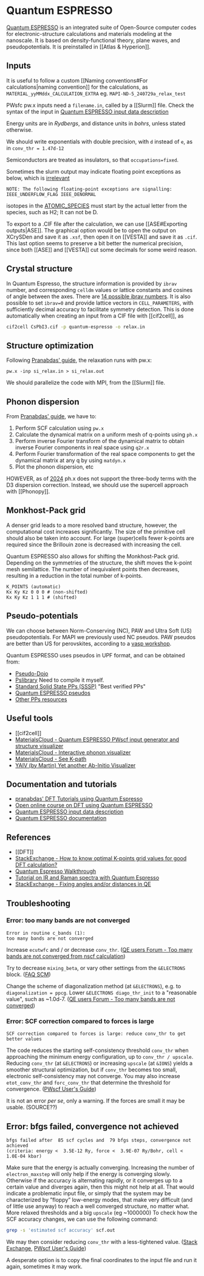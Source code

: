 # Quantum ESPRESSO

[Quantum ESPRESSO](https://www.quantum-espresso.org/) is an integrated suite of Open-Source computer codes for electronic-structure calculations and materials modeling at the nanoscale. It is based on density-functional theory, plane waves, and pseudopotentials. It is preinstalled in [[Atlas & Hyperion]].

## Inputs

It is useful to follow a custom [[Naming conventions#For calculations|naming convention]] for the calculations, as
`MATERIAL_yyMMddx_CALCULATION_EXTRA`
eg.
`MAPI-ND-5_240729a_relax_test`

PWsfc pw.x inputs need a `filename.in`, called by a [[Slurm]] file.
Check the syntax of the input in [Quantum ESPRESSO input data description](https://www.quantum-espresso.org/documentation/input-data-description/)

Energy units are in *Rydbergs*, and distance units in *bohrs*, unless stated otherwise.

We should write exponentials with double precision, with `d` instead of `e`, as in `conv_thr = 1.47d-12`

Semiconductors are treated as insulators, so that `occupations=fixed`.

Sometimes the slurm output may indicate floating point exceptions as below, which is [irrelevant](https://lists.quantum-espresso.org/pipermail/users/2019-October/043476.html)
```
NOTE: The following floating-point exceptions are signalling: IEEE_UNDERFLOW_FLAG IEEE_DENORMAL
```

isotopes in the [ATOMIC_SPECIES](https://www.quantum-espresso.org/Doc/INPUT_PW.html#ATOMIC_SPECIES) must start by the actual letter from the species, such as H2; It can not be D.

To export to a .CIF file after the calculation, we can use [[ASE#Exporting outputs|ASE]]. The graphical option would be to open the output on XCrySDen and save it as `.xsf`, then open it on [[VESTA]] and save it as `.cif`. This last option seems to preserve a bit better the numerical precision, since both [[ASE]] and [[VESTA]] cut some decimals for some weird reason.

## Crystal structure

In Quantum Espresso, the structure information is provided by `ibrav` number, and corresponding `celldm` values or lattice constants and cosines of angle between the axes. There are [14 possible ibrav numbers](https://pranabdas.github.io/espresso/setup/crystal-structure).
It is also possible to set `ibrav=0` and provide lattice vectors in `CELL_PARAMETERS`, with sufficiently decimal accuracy to facilitate symmetry detection. This is done automatically when creating an input from a CIF file with [[cif2cell]], as
```bash
cif2cell CsPbI3.cif -p quantum-espresso -o relax.in
```

## Structure optimization

Following [Pranabdas' guide](https://pranabdas.github.io/espresso/hands-on/structure-optimization), the relaxation runs with pw.x:
```
pw.x -inp si_relax.in > si_relax.out
```
We should parallelize the code with MPI, from the [[Slurm]] file.

## Phonon dispersion

From [Pranabdas' guide](https://pranabdas.github.io/espresso/hands-on/phonon), we have to:
1. Perform SCF calculation using `pw.x`
2. Calculate the dynamical matrix on a uniform mesh of q-points using `ph.x`
3. Perform inverse Fourier transform of the dynamical matrix to obtain inverse Fourier components in real space using `q2r.x`
4. Perform Fourier transformation of the real space components to get the dynamical matrix at any q by using `matdyn.x`
5. Plot the phonon dispersion, etc

HOWEVER, as of [2024](https://www.mail-archive.com/users@lists.quantum-espresso.org/msg44417.html) ph.x does not support the three-body terms with the D3 dispersion correction. Instead, we should use the supercell approach with [[Phonopy]].

## Monkhost-Pack grid

A denser grid leads to a more resolved band structure, however, the computational cost increases significantly. The size of the primitive cell should also be taken into account. For large (super)cells fewer k-points are required since the Brillouin zone is decreased with increasing the cell.

Quantum ESPRESSO also allows for shifting the Monkhost-Pack grid. Depending on the symmetries of the structure, the shift moves the k-point mesh semilattice. The number of inequivalent points then decreases, resulting in a reduction in the total number of k-points.
```shell
K_POINTS (automatic)
Kx Ky Kz 0 0 0 # (non-shifted)
Kx Ky Kz 1 1 1 # (shifted)
```

## Pseudo-potentials

We can choose between Norm-Conserving (NC), PAW and Ultra Soft (US) pseudopotentials.
For MAPI we previously used NC pseudos.
PAW pseudos are better than US for perovskites, according to a [vasp workshop](https://www.vasp.at/vasp-workshop/pseudoppdatabase.pdf).

Quantum ESPRESSO uses pseudos in UPF format, and can be obtained from:
- [Pseudo-Dojo](http://www.pseudo-dojo.org/)
- [Pslibrary](https://dalcorso.github.io/pslibrary/) Need to compile it myself.
- [Standard Solid State PPs (SSSP)](https://www.materialscloud.org/discover/sssp/table/efficiency) "Best verified PPs"
- [Quantum ESPRESSO pseudos](http://pseudopotentials.quantum-espresso.org/)
- [Other PPs resources](https://www.quantum-espresso.org/other-resources/)

## Useful tools
- [[cif2cell]]
- [MaterialsCloud - Quantum ESPRESSO PWscf input generator and structure visualizer](https://www.materialscloud.org/work/tools/qeinputgenerator)
- [MaterialsCloud - Interactive phonon visualizer](https://interactivephonon.materialscloud.io/)
- [MaterialsCloud - See K-path](https://www.materialscloud.org/work/tools/seekpath)
- [YAIV (by Martin) Yet another Ab-Initio Visualizer](https://github.com/mgamigo/YAIV)

## Documentation and tutorials
- [pranabdas' DFT Tutorials using Quantum Espresso](https://pranabdas.github.io/espresso/)
- [Open online course on DFT using Quantum ESPRESSO](https://www.compmatphys.org/)
- [Quantum ESPRESSO input data description](https://www.quantum-espresso.org/documentation/input-data-description/)
- [Quantum ESPRESSO documentation](https://www.quantum-espresso.org/documentation/)

## References
- [[DFT]]
- [StackExchange - How to know optimal K-points grid values for good DFT calculation?](https://mattermodeling.stackexchange.com/questions/2347/how-to-know-optimal-k-points-grid-values-for-good-dft-calculation)
- [Quantum Espresso Walkthrough](https://courses.engr.illinois.edu/mse404ela/sp2021/6.DFT-walkthrough.html)
- [Tutorial on IR and Raman spectra with Quantum Espresso](https://blog.larrucea.eu/compute-ir-raman-spectra-qe/)
- [StackExchange - Fixing angles and/or distances in QE](https://mattermodeling.stackexchange.com/questions/7046/how-do-i-relax-only-the-in-plane-component-of-the-unit-cell)

## Troubleshooting

### Error: too many bands are not converged

```
Error in routine c_bands (1):
too many bands are not converged
```

Increase `ecutwfc` and / or decrease `conv_thr`.
([QE users Forum - Too many bands are not converged from nscf calculation](http://www.democritos.it/pipermail/pw_forum/2011-September/022050.html))

Try to decrease `mixing_beta`, or vary other settings from the `&ELECTRONS` block.
([FAQ SCM](https://www.scm.com/doc/QuantumEspresso/faq.html#error-in-routine-c-bands-1-too-many-bands-are-not-converged))

Change the scheme of diagonalization method (at `&ELECTRONS`), e.g. to `diagonalization = ppcg`.
Lower `&ELECTRONS diago_thr_init` to a "reasonable value", such as ~1.0d-7.
([QE users Forum - Too many bands are not converged](https://lists.quantum-espresso.org/pipermail/users/2021-February/046972.html))

### Error: SCF correction compared to forces is large

```
SCF correction compared to forces is large: reduce conv_thr to get better values
```

The code reduces the starting self-consistency threshold `conv_thr` when approaching the minimum energy configuration, up to `conv_thr / upscale`. Reducing `conv_thr` (at `&ELECTRONS`) or increasing `upscale` (at `&IONS`) yields a smoother structural optimization, but if `conv_thr` becomes too small, electronic self-consistency may not converge. You may also increase `etot_conv_thr` and `forc_conv_thr` that determine the threshold for convergence.
([PWscf User's Guide](https://www.quantum-espresso.org/Doc/user_guide_PDF/pw_user_guide.pdf))

It is not an error *per se*, only a warning. If the forces are small it may be usable.
(SOURCE??)

## Error: bfgs failed, convergence not achieved

```
bfgs failed after  85 scf cycles and  79 bfgs steps, convergence not achieved
(criteria: energy <  3.5E-12 Ry, force <  3.9E-07 Ry/Bohr, cell <  1.0E-04 kbar)
```

Make sure that the energy is actually converging. Increasing the number of `electron_maxstep` will only help if the energy is converging slowly. Otherwise if the accuracy is alternating rapidly, or it converges up to a certain value and diverges again, then this might not help at all. That would indicate a problematic input file, or simply that the system may be characterized by ”floppy” low-energy modes, that make very difficult (and of little use anyway) to reach a well converged structure, no matter what.
More relaxed thresholds and a big `upscale` (eg ~1000000)
To check how the SCF accuracy changes, we can use the following command:
```bash
grep -s 'estimated scf accuracy' scf.out 
```
We may then consider reducing `conv_thr` with a less-tightened value.
([Stack Exchange](https://mattermodeling.stackexchange.com/questions/12592/convergence-not-completed-in-scf-for-bands), [PWscf User's Guide](https://www.quantum-espresso.org/Doc/user_guide_PDF/pw_user_guide.pdf))

A desperate option is to copy the final coordinates to the input file and run it again, sometimes it may work. 

